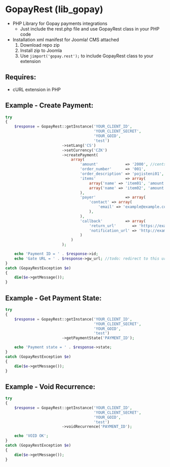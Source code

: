 #   GopayRest (lib_gopay)
-   PHP Library for Gopay payments integrations
    -   Just include the rest.php file and use GopayRest class in your PHP code
-   Installation xml manifest for Joomla! CMS attached 
    1.  Download repo zip
    2.  Install zip to Joomla
    3.  Use ```jimport('gopay.rest');``` to include GopayRest class to your extension

##  Requires:
-   cURL extension in PHP

##  Example - Create Payment:
```php
try
{
	$response = GopayRest::getInstance('YOUR_CLIENT_ID',
									   'YOUR_CLIENT_SECRET',
									   'YOUR_GOID',
									   'test')
						 ->setLang('CS')
						 ->setCurrency('CZK')
						 ->createPayment(
							 array(
								 'amount'            => '2000', //cents
								 'order_number'      => '001',
								 'order_description' => 'pojisteni01',
								 'items'             => array(
									 array('name' => 'item01', 'amount' => '500'),
									 array('name' => 'item02', 'amount' => '1500')
								 ),
								 'payer'             => array(
									 'contact' => array(
										 'email' => 'example@example.com',
									 ),
								 ),
								 'callback'          => array(
									 'return_url'       => 'https://example.com/gopay-return',
									 'notification_url' => 'http://example.com/gopay-notify'
								 )
							 )
						 );

	echo 'Payment ID = ' . $response->id;
	echo 'Gate URL = ' . $response->gw_url; //todo: redirect to this url
}
catch (GopayRestException $e)
{
	die($e->getMessage());
}
```

##  Example - Get Payment State:
```php
try
{
	$response = GopayRest::getInstance('YOUR_CLIENT_ID',
									   'YOUR_CLIENT_SECRET',
									   'YOUR_GOID',
									   'test')
						 ->getPaymentState('PAYMENT_ID');

	echo 'Payment state = ' . $response->state;
}
catch (GopayRestException $e)
{
	die($e->getMessage());
}
```

##  Example - Void Recurrence:
```php
try
{
	$response = GopayRest::getInstance('YOUR_CLIENT_ID',
									   'YOUR_CLIENT_SECRET',
									   'YOUR_GOID',
									   'test')
						 ->voidRecurrence('PAYMENT_ID');

	echo 'VOID OK';
}
catch (GopayRestException $e)
{
	die($e->getMessage());
}
```

